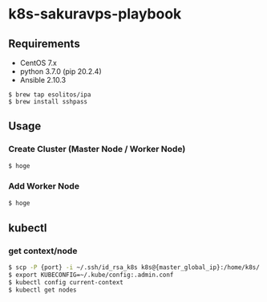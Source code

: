# k8s-sakuravps-playbook

## Requirements

- CentOS 7.x
- python 3.7.0 (pip 20.2.4)
- Ansible 2.10.3

```
$ brew tap esolitos/ipa
$ brew install sshpass
```

## Usage

### Create Cluster (Master Node / Worker Node)

```sh
$ hoge
```

### Add Worker Node

```sh
$ hoge
```

## kubectl

### get context/node

```sh
$ scp -P {port} -i ~/.ssh/id_rsa_k8s k8s@{master_global_ip}:/home/k8s/.kube/config ./.admin.conf
$ export KUBECONFIG=~/.kube/config:.admin.conf
$ kubectl config current-context
$ kubectl get nodes
```

